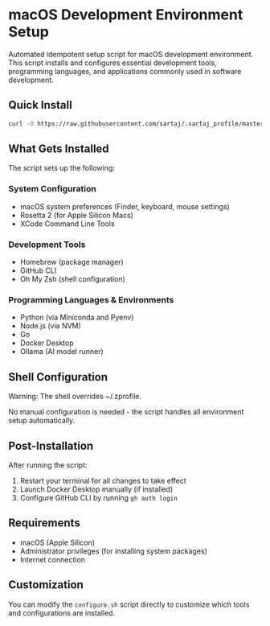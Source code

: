 # macOS Development Environment Setup

Automated idempotent setup script for macOS development environment. This script installs and configures essential development tools, programming languages, and applications commonly used in software development.

## Quick Install

```bash
curl -O https://raw.githubusercontent.com/sartaj/.sartaj_profile/master/configure.sh && bash configure.sh
```

## What Gets Installed

The script sets up the following:

### System Configuration
- macOS system preferences (Finder, keyboard, mouse settings)
- Rosetta 2 (for Apple Silicon Macs)
- XCode Command Line Tools

### Development Tools
- Homebrew (package manager)
- GitHub CLI
- Oh My Zsh (shell configuration)

### Programming Languages & Environments
- Python (via Miniconda and Pyenv)
- Node.js (via NVM)
- Go
- Docker Desktop
- Ollama (AI model runner)

## Shell Configuration

Warning: The shell overrides ~/.zprofile.

No manual configuration is needed - the script handles all environment setup automatically.

## Post-Installation

After running the script:

1. Restart your terminal for all changes to take effect
2. Launch Docker Desktop manually (if installed)
3. Configure GitHub CLI by running `gh auth login`

## Requirements

- macOS (Apple Silicon)
- Administrator privileges (for installing system packages)
- Internet connection

## Customization

You can modify the `configure.sh` script directly to customize which tools and configurations are installed.
